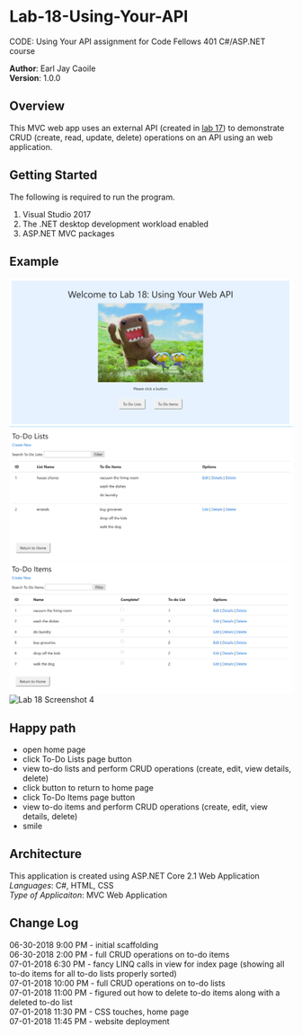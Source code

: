 # Lab-18-Using-Your-API
CODE: Using Your API assignment for Code Fellows 401 C#/ASP.NET course

**Author**: Earl Jay Caoile <br />
**Version**: 1.0.0

## Overview
This MVC web app uses an external API (created in [lab 17](https://github.com/ecaoile/Lab-17-Web-APIs)) 
to demonstrate CRUD (create, read, update, delete) operations on an API using an web application.

## Getting Started
The following is required to run the program.
1. Visual Studio 2017 
2. The .NET desktop development workload enabled
3. ASP.NET MVC packages

## Example
![Lab 18 Screenshot 1](Lab18-SS1.jpg) <br />
![Lab 18 Screenshot 2](Lab18-SS2.jpg)<br />
![Lab 18 Screenshot 3](Lab18-SS3.jpg) <br />
![Lab 18 Screenshot 4](Lab18-SS4.jpg) <br />

## Happy path
- open home page
- click To-Do Lists page button
- view to-do lists and perform CRUD operations (create, edit, view details, delete)
- click button to return to home page
- click To-Do Items page button
- view to-do items and perform CRUD operations (create, edit, view details, delete)
- smile

## Architecture
This application is created using ASP.NET Core 2.1 Web Application <br />
*Languages*: C#, HTML, CSS <br />
*Type of Applicaiton*: MVC Web Application <br />

## Change Log
06-30-2018 9:00 PM - initial scaffolding <br />
06-30-2018 2:00 PM - full CRUD operations on to-do items <br />
07-01-2018 6:30 PM - fancy LINQ calls in view for index page (showing all to-do items
for all to-do lists properly sorted) <br />
07-01-2018 10:00 PM - full CRUD operations on to-do lists <br />
07-01-2018 11:00 PM - figured out how to delete to-do items along with a deleted to-do list <br />
07-01-2018 11:30 PM - CSS touches, home page <br />
07-01-2018 11:45 PM - website deployment <br />


